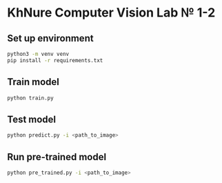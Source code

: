 # KhNure Computer Vision Lab № 1-2
## Set up environment
```bash
python3 -m venv venv
pip install -r requirements.txt
```

## Train model
```bash
python train.py
```

## Test model
```bash
python predict.py -i <path_to_image>
```

## Run pre-trained model
```bash
python pre_trained.py -i <path_to_image>
```
